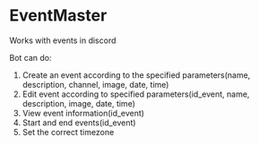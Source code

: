 # EventMaster
Works with events in discord

Bot can do:
  1. Create an event according to the specified parameters(name, description, channel, image, date, time)
  2. Edit event according to specified parameters(id_event, name, description, image, date, time)
  3. View event information(id_event)
  4. Start and end events(id_event)
  5. Set the correct timezone
